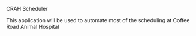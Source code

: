 CRAH Scheduler

This application will be used to automate most of the scheduling at Coffee Road Animal Hospital
